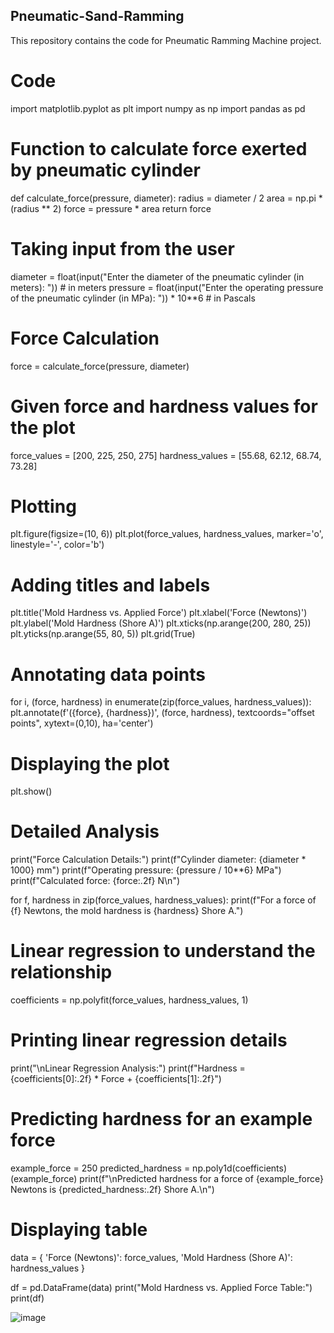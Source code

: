 ## Pneumatic-Sand-Ramming
This repository contains the code for Pneumatic Ramming Machine project.
# Code
import matplotlib.pyplot as plt
import numpy as np
import pandas as pd

# Function to calculate force exerted by pneumatic cylinder
def calculate_force(pressure, diameter):
    radius = diameter / 2
    area = np.pi * (radius ** 2)
    force = pressure * area
    return force

# Taking input from the user
diameter = float(input("Enter the diameter of the pneumatic cylinder (in meters): "))  # in meters
pressure = float(input("Enter the operating pressure of the pneumatic cylinder (in MPa): ")) * 10**6  # in Pascals

# Force Calculation
force = calculate_force(pressure, diameter)

# Given force and hardness values for the plot
force_values = [200, 225, 250, 275]
hardness_values = [55.68, 62.12, 68.74, 73.28]

# Plotting
plt.figure(figsize=(10, 6))
plt.plot(force_values, hardness_values, marker='o', linestyle='-', color='b')

# Adding titles and labels
plt.title('Mold Hardness vs. Applied Force')
plt.xlabel('Force (Newtons)')
plt.ylabel('Mold Hardness (Shore A)')
plt.xticks(np.arange(200, 280, 25))
plt.yticks(np.arange(55, 80, 5))
plt.grid(True)

# Annotating data points
for i, (force, hardness) in enumerate(zip(force_values, hardness_values)):
    plt.annotate(f'({force}, {hardness})', (force, hardness), textcoords="offset points", xytext=(0,10), ha='center')

# Displaying the plot
plt.show()

# Detailed Analysis
print("Force Calculation Details:")
print(f"Cylinder diameter: {diameter * 1000} mm")
print(f"Operating pressure: {pressure / 10**6} MPa")
print(f"Calculated force: {force:.2f} N\n")

for f, hardness in zip(force_values, hardness_values):
    print(f"For a force of {f} Newtons, the mold hardness is {hardness} Shore A.")

# Linear regression to understand the relationship
coefficients = np.polyfit(force_values, hardness_values, 1)

# Printing linear regression details
print("\nLinear Regression Analysis:")
print(f"Hardness = {coefficients[0]:.2f} * Force + {coefficients[1]:.2f}")

# Predicting hardness for an example force
example_force = 250
predicted_hardness = np.poly1d(coefficients)(example_force)
print(f"\nPredicted hardness for a force of {example_force} Newtons is {predicted_hardness:.2f} Shore A.\n")

# Displaying table
data = {
    'Force (Newtons)': force_values,
    'Mold Hardness (Shore A)': hardness_values
}

df = pd.DataFrame(data)
print("Mold Hardness vs. Applied Force Table:")
print(df)

![image](https://github.com/rudrapatel29/Pneumatic-Sand-Ramming/assets/155883068/00809077-3ab8-4953-9e77-e34684251706)
